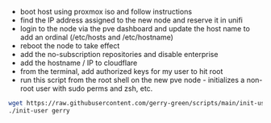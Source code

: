 - boot host using proxmox iso and follow instructions
- find the IP address assigned to the new node and reserve it in unifi
- login to the node via the pve dashboard and update the host name to add an ordinal (/etc/hosts and /etc/hostname)
- reboot the node to take effect
- add the no-subscription repositories and disable enterprise
- add the hostname / IP to cloudflare
- from the terminal, add authorized keys for my user to hit root
- run this script from the root shell on the new pve node - initializes a non-root user with sudo perms and zsh, etc.
````bash
wget https://raw.githubusercontent.com/gerry-green/scripts/main/init-user
./init-user gerry
````
